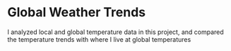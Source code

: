 # Global Weather Trends
I analyzed local and global temperature data in this project, and compared the temperature trends with where I live at global temperatures
